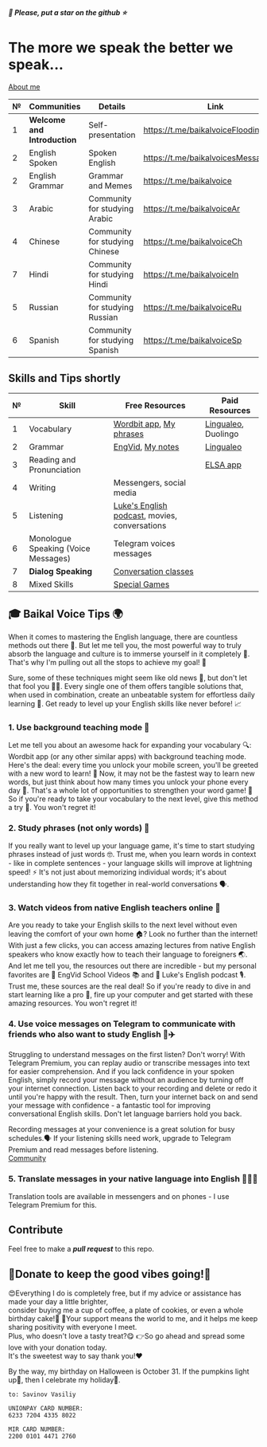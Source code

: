 ##### 💫 Please, put a star on the github ⭐️
# The more we speak the better we speak...
[About me](src/common/bio.md)

| № | Communities                  | Details                        | Link                                      |
|---|------------------------------|--------------------------------|-------------------------------------------|
| 1 | **Welcome and Introduction** | Self-presentation              | https://t.me/baikalvoiceFlooding |
| 2 | English Spoken               | Spoken English                 | https://t.me/baikalvoicesMessagesList  |
| 2 | English Grammar              | Grammar and Memes              | https://t.me/baikalvoice  |
| 3 | Arabic                       | Community for studying Arabic | https://t.me/baikalvoiceAr |
| 4 | Chinese                      | Community for studying Chinese | https://t.me/baikalvoiceCh|
| 7 | Hindi                        | Community for studying Hindi | https://t.me/baikalvoiceIn  |
| 5 | Russian                      | Community for studying Russian | https://t.me/baikalvoiceRu |
| 6 | Spanish                      | Community for studying Spanish | https://t.me/baikalvoiceSp |





## Skills and Tips shortly

| № | Skill                                             | Free Resources                                                                                                                  | Paid Resources                                |
|---|---------------------------------------------------|---------------------------------------------------------------------------------------------------------------------------------|-----------------------------------------------|
| 1 | Vocabulary                                        | [Wordbit app](https://play.google.com/store/apps/details?id=net.wordbit.enru), [My phrases](./src%2Fskills%2Fvocabulary%2Fvocabulary_print.pdf) | [Lingualeo](https://lingualeo.com/), Duolingo |
| 2 | Grammar                                           | [EngVid](https://www.youtube.com/user/engvidenglish), [My notes](src/skills/grammar/README.md)                                  | [Lingualeo](https://lingualeo.com/)           |
| 3 | Reading and Pronunciation                         |                                                                                                                                 | [ELSA app](https://elsaspeak.com/en/)         |
| 4 | Writing                                           | Messengers, social media                                                                                                        |                                               |
| 5 | Listening                                         | [Luke's English podcast](https://teacherluke.co.uk/), movies, conversations                                                     |                                               |
| 6 | Monologue Speaking (Voice Messages)               | Telegram voices messages                                                                                                        |                                               |
| 7 | **Dialog Speaking** | [Conversation classes](https://t.me/baikalvoice)                                                                               |                                               |
| 8 | Mixed Skills                                      | [Special Games](src/skills/mixed/games.md)                                                                                      |                                               |


## 🎓 Baikal Voice Tips 🌍

When it comes to mastering the English language, there are countless methods
out there 🤔. But let me tell you, the most powerful way to truly absorb the
language and culture is to immerse yourself in it completely 🌊. That's why
I'm pulling out all the stops to achieve my goal! 💪

Sure, some of these techniques might seem like old news 📰, but don't let that
fool you 🙅‍♀️. Every single one of them offers tangible solutions that, when
used in combination, create an unbeatable system for effortless daily learning
🚀. Get ready to level up your English skills like never before! 📈

### 1. Use background teaching mode 📲
Let me tell you about an awesome hack for expanding your vocabulary 🔍:
Wordbit app (or any other similar apps) with background teaching mode. Here's
the deal: every time you unlock your mobile screen, you'll be greeted with a
new word to learn! 🤩 Now, it may not be the fastest way to learn new words,
but just think about how many times you unlock your phone every day 🤔. That's
a whole lot of opportunities to strengthen your word game! 💪 So if you're
ready to take your vocabulary to the next level, give this method a try 🙌. You
won't regret it!

### 2. Study phrases (not only words) 🚀
If you really want to level up your language game, it's time to start
studying phrases instead of just words 🤓. Trust me, when you learn words in
context - like in complete sentences - your language skills will improve at
lightning speed! ⚡ It's not just about memorizing individual words; it's
about understanding how they fit together in real-world conversations 🗣️.

### 3. Watch videos from native English teachers online 📖
Are you ready to take your English skills to the next level without even
leaving the comfort of your own home 🏠? Look no further than the internet!
With just a few clicks, you can access amazing lectures from native English
speakers who know exactly how to teach their language to foreigners 🌏. And
let me tell you, the resources out there are incredible - but my personal
favorites are 🌟 EngVid School Videos 📚 and 🌟 Luke's English podcast 🎙️.
Trust me, these sources are the real deal! So if you're ready to dive in and
start learning like a pro 🤩, fire up your computer and get started with these
amazing resources. You won't regret it!

### 4. Use voice messages on Telegram to communicate with friends who also want to study English 📱✈️

Struggling to understand messages on the first listen? Don't worry!
With Telegram Premium, you can replay audio or transcribe messages into text for easier comprehension.
And if you lack confidence in your spoken English, simply record your message without an audience by turning off your internet connection.
Listen back to your recording and delete or redo it until you're happy with the result.
Then, turn your internet back on and send your message with confidence - a fantastic tool for improving conversational English skills.
Don't let language barriers hold you back.

Recording messages at your convenience is a great solution for busy schedules.🗣️
If your listening skills need work, upgrade to Telegram Premium and read messages before listening.  
[Community](https://t.me/baikalvoicesMessagesList)

### 5. Translate messages in your native language into English 💬🇬🇧
Translation tools are available in messengers and on phones - I use Telegram Premium for this.


## Contribute

Feel free to make a ***pull request*** to this repo.

## 🎉Donate to keep the good vibes going!🎉

😍Everything I do is completely free, but if my advice or assistance has made your day a little brighter,  
consider buying me a cup of coffee, a plate of cookies, or even a whole birthday cake!🎂
🙌Your support means the world to me, and it helps me keep sharing positivity with everyone I meet.  
Plus, who doesn't love a tasty treat?😋
👉So go ahead and spread some love with your donation today.  
It's the sweetest way to say thank you!❤️ 

By the way, my birthday on Halloween is October 31. If the pumpkins light up🎃, then I celebrate my holiday🎂.  


```text
to: Savinov Vasiliy

UNIONPAY CARD NUMBER: 
6233 7204 4335 8022

MIR CARD NUMBER:
2200 0101 4471 2760
```

